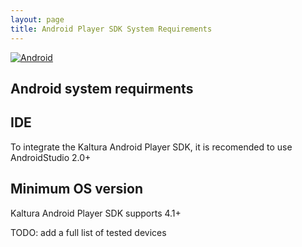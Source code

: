 ```yaml
---
layout: page
title: Android Player SDK System Requirements
---
```


[![Android](https://img.shields.io/badge/Android-Supported-green.svg)](https://github.com/kaltura/player-sdk-native-ios)

## Android system requirments 

## IDE 
To integrate the Kaltura Android Player SDK, it is recomended to use AndroidStudio 2.0+ 

## Minimum OS version 
Kaltura Android Player SDK supports 4.1+ 

TODO: add a full list of tested devices 
